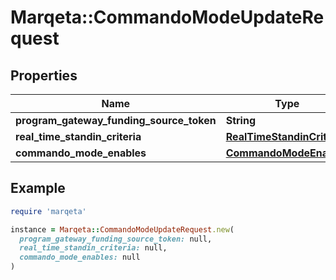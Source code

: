 # Marqeta::CommandoModeUpdateRequest

## Properties

| Name | Type | Description | Notes |
| ---- | ---- | ----------- | ----- |
| **program_gateway_funding_source_token** | **String** |  |  |
| **real_time_standin_criteria** | [**RealTimeStandinCriteria**](RealTimeStandinCriteria.md) |  | [optional] |
| **commando_mode_enables** | [**CommandoModeEnables**](CommandoModeEnables.md) |  |  |

## Example

```ruby
require 'marqeta'

instance = Marqeta::CommandoModeUpdateRequest.new(
  program_gateway_funding_source_token: null,
  real_time_standin_criteria: null,
  commando_mode_enables: null
)
```

